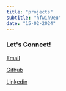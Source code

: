 ```yaml
---
title: "projects"
subtitle: "hfwih9eu"
date: "15-02-2024"
---
```

### Let's Connect! 

[Email](mailto:lambjchen@gmail.com)

[Github](https://github.com/lamb-chen/lamb-chen)

[Linkedin](https://www.linkedin.com/in/lambchen/)